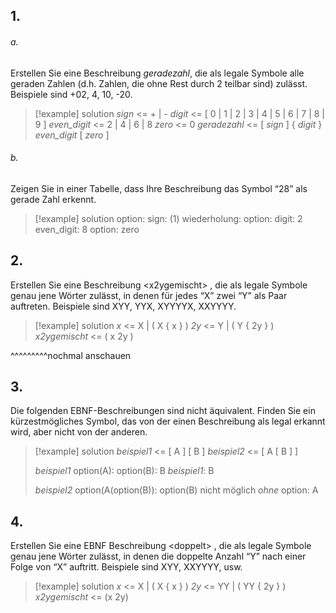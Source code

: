 
## 1.
###### a.
Erstellen Sie eine Beschreibung *geradezahl*, die als legale Symbole alle geraden Zahlen (d.h. Zahlen, die ohne Rest durch 2 teilbar sind) zulässt. Beispiele sind +02, 4, 10, -20.

>[!example] solution
>*sign* <= + | - 
>*digit* <= \[ 0 | 1 | 2 | 3 | 4 | 5 | 6 | 7 | 8 | 9 ]
>*even_digit* <= 2 | 4 | 6 | 8
>*zero* <= 0
>*geradezahl* <= \[ *sign* ] { *digit* } *even_digit* \[ *zero* ]

###### b.
Zeigen Sie in einer Tabelle, dass Ihre Beschreibung das Symbol “28” als gerade Zahl erkennt.

>[!example] solution
>option: sign:
>(1) wiederholung: option: digit: 2
>even_digit: 8
>option: zero



## 2.
Erstellen Sie eine Beschreibung \<x2ygemischt\> , die als legale Symbole genau jene Wörter zulässt, in denen für jedes “X” zwei “Y” als Paar auftreten. Beispiele sind XYY, YYX, XYYYYX, XXYYYY.

>[!example] solution
>*x* <= X | ( X { x } )
>*2y* <= Y | ( Y { 2y } )
>*x2ygemischt* <= ( x 2y ) 

^^^^^^^^^nochmal anschauen


## 3. 
Die folgenden EBNF-Beschreibungen sind nicht äquivalent. Finden Sie ein kürzestmögliches Symbol, das von der einen Beschreibung als legal erkannt wird, aber nicht von der anderen. 
>[!example] solution
>*beispiel1* <= [ A ] [ B ]
>*beispiel2* <= [ A [ B ] ]
>
>*beispiel1*
>option(A):
>option(B): B
>*beispiel1*: B
>
>*beispiel2*
>option(A(option(B)):
>option(B) nicht möglich *ohne* option: A



## 4.
Erstellen Sie eine EBNF Beschreibung \<doppelt\> , die als legale Symbole genau jene Wörter zulässt, in denen die doppelte Anzahl “Y” nach einer Folge von “X” auftritt. Beispiele sind XYY, XXYYYY, usw.

>[!example] solution
>*x* <= X | ( X { x } )
>*2y* <= YY | ( YY { 2y } )
>*x2ygemischt* <= (x 2y)
